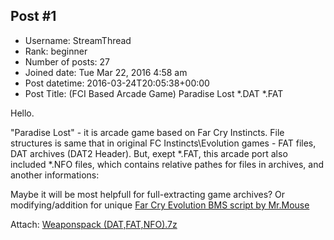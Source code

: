 ## Post #1
- Username: StreamThread
- Rank: beginner
- Number of posts: 27
- Joined date: Tue Mar 22, 2016 4:58 am
- Post datetime: 2016-03-24T20:05:38+00:00
- Post Title: (FCI Based Arcade Game) Paradise Lost *.DAT *.FAT

Hello.

"Paradise Lost" - it is arcade game based on Far Cry Instincts. File structures is same that in original FC Instincts\Evolution games - FAT files, DAT archives (DAT2 Header).
But, exept *.FAT, this arcade port also included *.NFO files, which contains relative pathes for files in archives, and another informations:

Maybe it will be most helpfull for full-extracting game archives? Or modifying/addition for unique [Far Cry Evolution BMS script by Mr.Mouse](http://wiki.xentax.com/index.php?title=Far_Cry_Evolution_DAT)

Attach: [Weaponspack (DAT,FAT,NFO).7z](https://dropmefiles.com/NSqn4)
